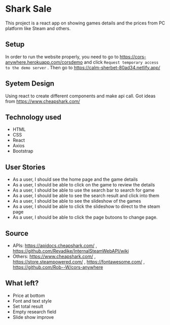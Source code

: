 # Shark Sale

This project is a react app on showing games details and the prices from PC platform like Steam and others.

## Setup

In order to run the website properly, you need to go to https://cors-anywhere.herokuapp.com/corsdemo and click `Request temporary access to the demo server` .
Then go to https://calm-sherbet-80ad34.netlify.app/

## Syetem Design

Using react to create different components and make api call.
Got ideas from https://www.cheapshark.com/

## Technology used

 - HTML
 - CSS
 - React
 - Axios
 - Bootstrap

## User Stories

 - As a user, I should see the home page and the game details
 - As a user, I should be able to click on the game to review the details
 - As a user, I should be able to use the search bar to search for game
 - As a user, I should be able to see the search result and click into them
 - As a user, I should be able to see the slideshow of the games
 - As a user, I should be able to click the slideshow to direct to the steam page
 - As a user, I should be able to click the page butoons to change page.

## Source

 - APIs: https://apidocs.cheapshark.com/ , https://github.com/Revadike/InternalSteamWebAPI/wiki
 - Others: https://www.cheapshark.com/ , https://store.steampowered.com/ , https://fontawesome.com/ , https://github.com/Rob--W/cors-anywhere


## What left?

 - Price at bottom
 - Font and text style
 - Set total result
 - Empty research field
 - Slide show improve
